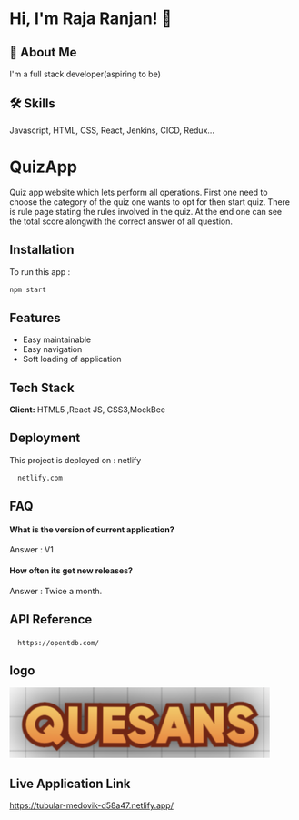 
# Hi, I'm Raja Ranjan! 👋


## 🚀 About Me
I'm a full stack developer(aspiring to be)


## 🛠 Skills
Javascript, HTML, CSS, React, Jenkins, CICD, Redux...


# QuizApp

Quiz app website which lets perform all operations. First one need to choose the category of the quiz one wants to opt for then start quiz. There is rule page stating the rules involved in the quiz. At the end one can see the total score alongwith the correct answer of all question.

## Installation

To run this app : 

```bash
npm start
```
    
## Features

- Easy maintainable
- Easy navigation
- Soft loading of application



## Tech Stack

**Client:** HTML5 ,React JS, CSS3,MockBee



## Deployment

This project is deployed on : netlify

```bash
  netlify.com
```


## FAQ

#### What is the version of current application?

Answer : V1

#### How often its get new releases?

Answer : Twice a month.


## API Reference

#### 

```http
  https://opentdb.com/
```


## logo
![Logo](https://github.com/rajaranjanmr/quiz_reac_app/blob/dev/src/assets/logo.png)


## Live Application Link
https://tubular-medovik-d58a47.netlify.app/

